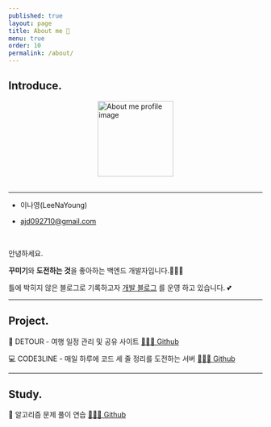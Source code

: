 ```yaml
---
published: true
layout: page
title: About me 💌
menu: true
order: 10
permalink: /about/
---
```



## Introduce.

<img src="https://LeeNaYoung240.github.io/assets/img/마루31.png" alt="About me profile image" style="width: 150px; display: block; margin: auto;">



<br>

---


-  이나영(LeeNaYoung)

- ajd092710@gmail.com

<br>

안녕하세요.<br>


<b>꾸미기</b>와 <b>도전하는 것</b>을 좋아하는 백엔드 개발자입니다.🤸🏻‍♀️ 


틀에 박히지 않은 블로그로 기록하고자 <a href="https://LeeNayoung240.github.io">개발 블로그</a> 를 운영 하고 있습니다. 💕


---

## Project.

🛫 DETOUR - 여행 일정 관리 및 공유 사이트️ <a href="https://github.com/LeeNaYoung240/detour">💁🏻‍♀️ Github</a><br>

 💻 CODE3LINE - 매일 하루에 코드 세 줄 정리를 도전하는 서버 <a href="https://github.com/LeeNaYoung240/code3linePlus">💁🏻‍♀️  Github</a><br>


---

## Study.

💛 알고리즘 문제 풀이 연습 <a href="https://github.com/LeeNaYoung240/Algorithm">💁🏻‍♀️ Github</a><br>



